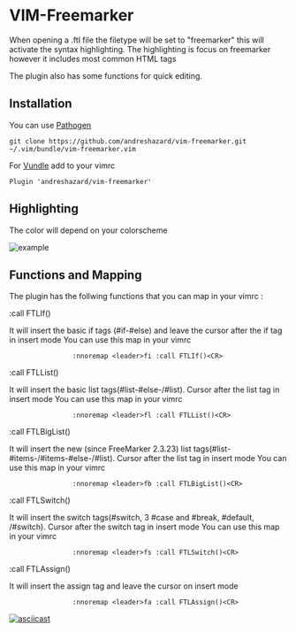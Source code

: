 VIM-Freemarker
==============

When opening a .ftl file the filetype will be set to "freemarker"
this will activate the syntax highlighting.
The highlighting is focus on freemarker however it includes most common HTML tags

The plugin also has some functions for quick editing.

Installation
------------

You can use [Pathogen](https://github.com/tpope/vim-pathogen)
```
git clone https://github.com/andreshazard/vim-freemarker.git
~/.vim/bundle/vim-freemarker.vim
```
For [Vundle](https://github.com/VundleVim/Vundle.vim)
add to your vimrc
```
Plugin 'andreshazard/vim-freemarker'
```

Highlighting
------------

The color will depend on your colorscheme

![example](http://i.imgur.com/ZMyk3V6.png)

Functions and Mapping
---------------------

The plugin has the follwing functions that you can map in your vimrc :

:call FTLIf()

It will insert the basic if tags (#if-#else) and leave the cursor after the if tag
in insert mode
You can use this map in your vimrc

                    :nnoremap <leader>fi :call FTLIf()<CR>

:call FTLList()

It will insert the basic list tags(#list-#else-/#list). Cursor after the list tag in
insert mode
You can use this map in your vimrc

                    :nnoremap <leader>fl :call FTLList()<CR>

:call FTLBigList()

It will insert the new (since FreeMarker 2.3.23) list tags(#list-#items-/#items-#else-/#list).
Cursor after the list tag in insert mode
You can use this map in your vimrc

                    :nnoremap <leader>fb :call FTLBigList()<CR>

:call FTLSwitch()

It will insert the switch tags(#switch, 3 #case and #break, #default, /#switch).
Cursor after the switch tag in insert mode
You can use this map in your vimrc

                    :nnoremap <leader>fs :call FTLSwitch()<CR>

:call FTLAssign()

It will insert the assign tag and leave the cursor on insert mode

                    :nnoremap <leader>fa :call FTLAssign()<CR>


[![asciicast](https://asciinema.org/a/8j855own08xueb99zt5r4s1xa.png)](https://asciinema.org/a/8j855own08xueb99zt5r4s1xa)

